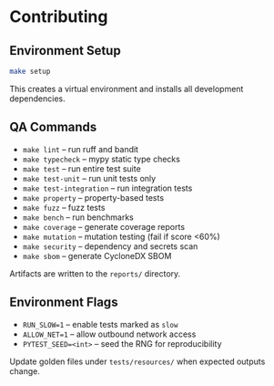# Contributing

## Environment Setup

```sh
make setup
```

This creates a virtual environment and installs all development dependencies.

## QA Commands

- `make lint` – run ruff and bandit
- `make typecheck` – mypy static type checks
- `make test` – run entire test suite
- `make test-unit` – run unit tests only
- `make test-integration` – run integration tests
- `make property` – property-based tests
- `make fuzz` – fuzz tests
- `make bench` – run benchmarks
- `make coverage` – generate coverage reports
- `make mutation` – mutation testing (fail if score <60%)
- `make security` – dependency and secrets scan
- `make sbom` – generate CycloneDX SBOM

Artifacts are written to the `reports/` directory.

## Environment Flags

- `RUN_SLOW=1` – enable tests marked as `slow`
- `ALLOW_NET=1` – allow outbound network access
- `PYTEST_SEED=<int>` – seed the RNG for reproducibility

Update golden files under `tests/resources/` when expected outputs change.
